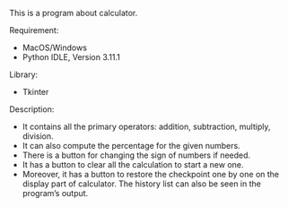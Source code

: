 This is a program about calculator.

Requirement:
- MacOS/Windows
- Python IDLE, Version 3.11.1


Library:
- Tkinter


Description:
- It contains all the primary operators: addition, subtraction, multiply, division. 
- It can also compute the percentage for the given numbers. 
- There is a button for changing the sign of numbers if needed. 
- It has a button to clear all the calculation to start a new one. 
- Moreover, it has a button to restore the checkpoint one by one on the display part of calculator. The history list can also be seen in the program’s output.
